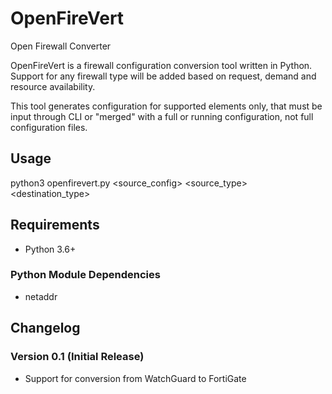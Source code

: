 # OpenFireVert
Open Firewall Converter

OpenFireVert is a firewall configuration conversion tool written in Python.
Support for any firewall type will be added based on request, demand and resource availability.

This tool generates configuration for supported elements only, that must be input through CLI or "merged" with a full or running configuration, not full configuration files.

## Usage

python3 openfirevert.py <source_config> <source_type> <destination_type>

## Requirements

 * Python 3.6+

### Python Module Dependencies

 * netaddr

## Changelog

### Version 0.1 (Initial Release)

 * Support for conversion from WatchGuard to FortiGate
